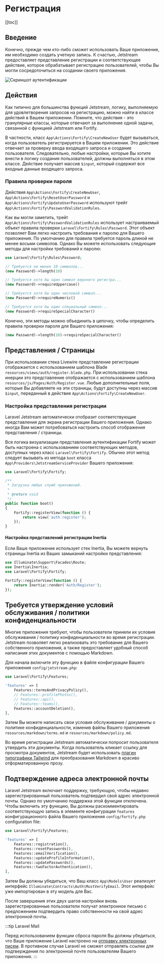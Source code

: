 # Регистрация

[[toc]]

## Введение

Конечно, прежде чем кто-либо сможет использовать Ваше приложение, им необходимо создать учетную запись. К счастью, Jetstream предоставляет представление регистрации и соответствующее действие, которое обрабатывает регистрацию пользователей, чтобы Вы могли сосредоточиться на создании своего приложения.

![Скриншот аутентификации](./../../assets/img/authentication.png)

## Действия

Как типично для большинства функций Jetstream, логику, выполняемую для удовлетворения запросов на регистрацию, можно найти в классе действий в Вашем приложении. Помните, что действия - это гранулярные классы, которые отвечают за выполнение одной задачи, связанной с функцией Jetstream или Fortify.

В частности, класс `App\Actions\Fortify\CreateNewUser` будет вызываться, когда пользователь регистрируется в Вашем приложении. Это действие отвечает за проверку ввода входящего запроса и создание пользователя. Следовательно, любые настройки, которые Вы хотите внести в логику создания пользователей, должны выполняться в этом классе. Действие получает массив `$input`, который содержит все входные данные входящего запроса.

### Правила проверки пароля

Действия `App\Actions\Fortify\CreateNewUser`, `App\Actions\Fortify\ResetUserPassword` и `App\Actions\Fortify\UpdateUserPassword` используют трейт `App\Actions\Fortify\PasswordValidationRules`.

Как вы могли заметить, трейт `App\Actions\Fortify\PasswordValidationRules` использует настраиваемый объект правила проверки `Laravel\Fortify\Rules\Password`. Этот объект позволяет Вам легко настроить требования к паролю для Вашего приложения. По умолчанию для правила требуется пароль длиной не менее восьми символов. Однако Вы можете использовать следующие методы для настройки требований к паролю:

```php
use Laravel\Fortify\Rules\Password;

// Требуется не менее 10 символов...
(new Password)->length(10)

// Требуется хотя бы один символ верхнего регистра...
(new Password)->requireUppercase()

// Требуется хотя бы один числовой символ...
(new Password)->requireNumeric()

// Требуется хотя бы один специальный символ...
(new Password)->requireSpecialCharacter()
```

Конечно, эти методы можно объединить в цепочку, чтобы определить правила проверки пароля для Вашего приложения:

```php
(new Password)->length(10)->requireSpecialCharacter()
```

## Представления / Страницы

При использовании стека Livewire представление регистрации отображается с использованием шаблона Blade `resources/views/auth/register.blade.php`. При использовании стека инерции это представление отображается с использованием шаблона `resources/js/Pages/Auth/Register.vue`. Любые дополнительные поля, которые Вы добавляете на эти страницы, будут доступны через массив `$input`, переданный в действие `App\Actions\Fortify\CreateNewUser`.

### Настройка представления регистрации

Laravel Jetstream автоматически отобразит соответствующие представления для экрана регистрации Вашего приложения. Однако иногда Вам может потребоваться настроить способ отображения представления / страницы.

Вся логика визуализации представления аутентификации Fortify может быть настроена с использованием соответствующих методов, доступных через класс `Laravel\Fortify\Fortify`. Обычно этот метод следует вызывать из метода `boot` класса `App\Providers\JetstreamServiceProvider` Вашего приложения:

```php
use Laravel\Fortify\Fortify;

/**
 * Загрузка любых служб приложений.
 *
 * @return void
 */
public function boot()
{
    Fortify::registerView(function () {
        return view('auth.register');
    });
}
```

#### Настройка представлений регистрации Inertia

Если Ваше приложение использует стек Inertia, Вы можете вернуть страницы Inertia из Ваших замыканий настройки представления:

```php
use Illuminate\Support\Facades\Route;
use Inertia\Inertia;
use Laravel\Fortify\Fortify;

Fortify::registerView(function () {
    return Inertia::render('Auth/Register');
});
```

## Требуется утверждение условий обслуживания / политики конфиденциальности

Многие приложения требуют, чтобы пользователи приняли их условия обслуживания / политику конфиденциальности во время регистрации. Jetstream позволяет легко реализовать это требование для Вашего собственного приложения, а также предоставляет удобный способ написания этих документов с помощью Markdown.

Для начала включите эту функцию в файле конфигурации Вашего приложения `config/jetstream.php`:

```php
use Laravel\Fortify\Features;

'features' => [
    Features::termsAndPrivacyPolicy(),
    // Features::profilePhotos(),
    // Features::api(),
    // Features::teams(),
    Features::accountDeletion(),
],
```

Затем Вы можете написать свои условия обслуживания / документы о политике конфиденциальности, изменив файлы Вашего приложения `resources/markdown/terms.md` и `resources/markdown/policy.md`.

Во время регистрации Jetstream автоматически попросит пользователя утвердить эти документы. Когда пользователь кликает ссылку для просмотра документов, Jetstream будет использовать [плагин типографики Tailwind](https://tailwindcss.su/docs/typography-plugin) для преобразования Markdown в красиво отформатированную прозу.

## Подтверждение адреса электронной почты

Laravel Jetstream включает поддержку, требующую, чтобы недавно зарегистрированный пользователь подтвердил свой адрес электронной почты. Однако по умолчанию поддержка этой функции отключена. Чтобы включить эту функцию, Вы должны раскомментировать соответствующую запись в элементе конфигурации `features` конфигурационного файла Вашего приложения `config/fortify.php` configuration file:

```php
use Laravel\Fortify\Features;

'features' => [
    Features::registration(),
    Features::resetPasswords(),
    Features::emailVerification(),
    Features::updateProfileInformation(),
    Features::updatePasswords(),
    Features::twoFactorAuthentication(),
],
```

Затем Вы должны убедиться, что Ваш класс `App\Models\User` реализует интерфейс `Illuminate\Contracts\Auth\MustVerifyEmail`. Этот интерфейс уже импортирован в эту модель для Вас.

После завершения этих двух шагов настройки вновь зарегистрированные пользователи получат электронное письмо с предложением подтвердить право собственности на свой адрес электронной почты.

:::tip Laravel Mail

Перед использованием функции сброса пароля Вы должны убедиться, что Ваше приложение Laravel настроено на [отправку электронных писем](https://laravel.com/docs/mail). В противном случае Laravel не сможет отправлять ссылки для подтверждения по электронной почте пользователям Вашего приложения.
:::
